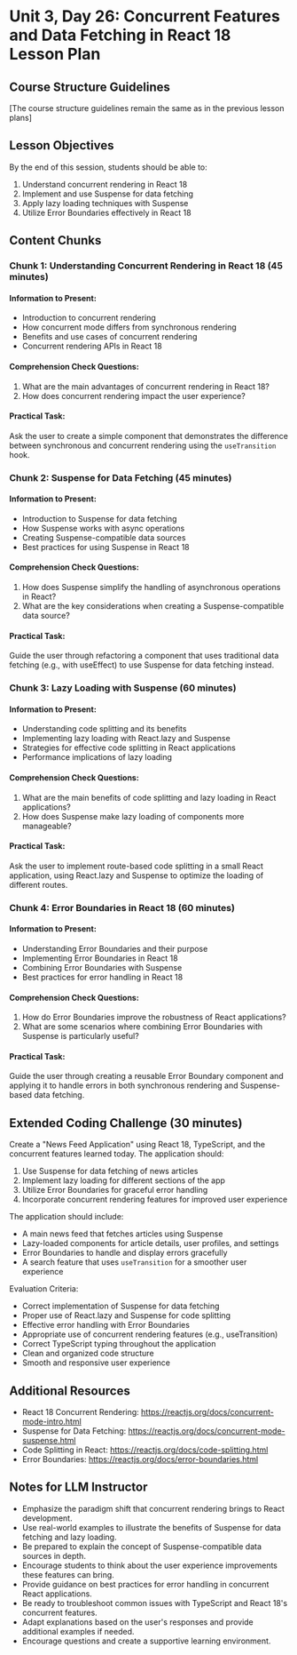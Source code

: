 # Unit 3, Day 26: Concurrent Features and Data Fetching in React 18 Lesson Plan

## Course Structure Guidelines

[The course structure guidelines remain the same as in the previous lesson plans]

## Lesson Objectives
By the end of this session, students should be able to:
1. Understand concurrent rendering in React 18
2. Implement and use Suspense for data fetching
3. Apply lazy loading techniques with Suspense
4. Utilize Error Boundaries effectively in React 18

## Content Chunks

### Chunk 1: Understanding Concurrent Rendering in React 18 (45 minutes)

#### Information to Present:
- Introduction to concurrent rendering
- How concurrent mode differs from synchronous rendering
- Benefits and use cases of concurrent rendering
- Concurrent rendering APIs in React 18

#### Comprehension Check Questions:
1. What are the main advantages of concurrent rendering in React 18?
2. How does concurrent rendering impact the user experience?

#### Practical Task:
Ask the user to create a simple component that demonstrates the difference between synchronous and concurrent rendering using the `useTransition` hook.

### Chunk 2: Suspense for Data Fetching (45 minutes)

#### Information to Present:
- Introduction to Suspense for data fetching
- How Suspense works with async operations
- Creating Suspense-compatible data sources
- Best practices for using Suspense in React 18

#### Comprehension Check Questions:
1. How does Suspense simplify the handling of asynchronous operations in React?
2. What are the key considerations when creating a Suspense-compatible data source?

#### Practical Task:
Guide the user through refactoring a component that uses traditional data fetching (e.g., with useEffect) to use Suspense for data fetching instead.

### Chunk 3: Lazy Loading with Suspense (60 minutes)

#### Information to Present:
- Understanding code splitting and its benefits
- Implementing lazy loading with React.lazy and Suspense
- Strategies for effective code splitting in React applications
- Performance implications of lazy loading

#### Comprehension Check Questions:
1. What are the main benefits of code splitting and lazy loading in React applications?
2. How does Suspense make lazy loading of components more manageable?

#### Practical Task:
Ask the user to implement route-based code splitting in a small React application, using React.lazy and Suspense to optimize the loading of different routes.

### Chunk 4: Error Boundaries in React 18 (60 minutes)

#### Information to Present:
- Understanding Error Boundaries and their purpose
- Implementing Error Boundaries in React 18
- Combining Error Boundaries with Suspense
- Best practices for error handling in React 18

#### Comprehension Check Questions:
1. How do Error Boundaries improve the robustness of React applications?
2. What are some scenarios where combining Error Boundaries with Suspense is particularly useful?

#### Practical Task:
Guide the user through creating a reusable Error Boundary component and applying it to handle errors in both synchronous rendering and Suspense-based data fetching.

## Extended Coding Challenge (30 minutes)

Create a "News Feed Application" using React 18, TypeScript, and the concurrent features learned today. The application should:

1. Use Suspense for data fetching of news articles
2. Implement lazy loading for different sections of the app
3. Utilize Error Boundaries for graceful error handling
4. Incorporate concurrent rendering features for improved user experience

The application should include:
- A main news feed that fetches articles using Suspense
- Lazy-loaded components for article details, user profiles, and settings
- Error Boundaries to handle and display errors gracefully
- A search feature that uses `useTransition` for a smoother user experience

Evaluation Criteria:
- Correct implementation of Suspense for data fetching
- Proper use of React.lazy and Suspense for code splitting
- Effective error handling with Error Boundaries
- Appropriate use of concurrent rendering features (e.g., useTransition)
- Correct TypeScript typing throughout the application
- Clean and organized code structure
- Smooth and responsive user experience

## Additional Resources
- React 18 Concurrent Rendering: https://reactjs.org/docs/concurrent-mode-intro.html
- Suspense for Data Fetching: https://reactjs.org/docs/concurrent-mode-suspense.html
- Code Splitting in React: https://reactjs.org/docs/code-splitting.html
- Error Boundaries: https://reactjs.org/docs/error-boundaries.html

## Notes for LLM Instructor
- Emphasize the paradigm shift that concurrent rendering brings to React development.
- Use real-world examples to illustrate the benefits of Suspense for data fetching and lazy loading.
- Be prepared to explain the concept of Suspense-compatible data sources in depth.
- Encourage students to think about the user experience improvements these features can bring.
- Provide guidance on best practices for error handling in concurrent React applications.
- Be ready to troubleshoot common issues with TypeScript and React 18's concurrent features.
- Adapt explanations based on the user's responses and provide additional examples if needed.
- Encourage questions and create a supportive learning environment.

